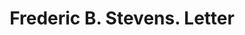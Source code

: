 ---
doi: 10.7916/D8KS83K4
date_other: '1920'
date_other_textual: '1920'
form: correspondence
genre:
- Letters (correspondence)
name:
- Frederic B. Stevens
object_in_context_url: https://biggert.cul.columbia.edu/items/view/ave_biggert_00613
subject_hierarchical_geographic:
- Detroit, Michigan, United States
subject_name:
- Frederic B. Stevens
title: Frederic B. Stevens. Letter
sort_title: Frederic B. Stevens. Letter
call_number: ave_biggert_00613
coordinates:
- 42.331388888888895,-83.04583333333333
pid: ave_biggert_00613
identifiers: ave_biggert_00613
thumbnail: https://derivativo-2.library.columbia.edu/iiif/2/ldpd:343760/full/!256,256/0/native.jpg
permalink: "/items/ave_biggert_00613/"
layout: iiif-image-page
---